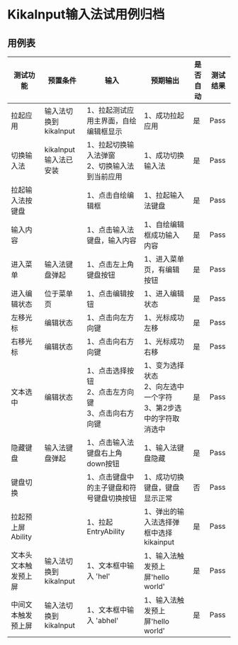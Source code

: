 # KikaInput输入法试用例归档

## 用例表

| 测试功能         | 预置条件            | 输入                                 | 预期输出                                       |是否自动|测试结果|
|--------------|-----------------|------------------------------------|--------------------------------------------|--------------------------------|--------------------------------|
| 拉起应用         | 输入法切换到kikaInput | 	1、拉起测试应用主界面，自绘编辑框显示	              | 1、成功拉起应用                                   |是|Pass|
| 切换输入法        | kikaInput输入法已安装 | 	1、拉起切换输入法弹窗<br/>2、切换输入法到当前应用	     | 1、成功切换输入法                                  |是|Pass|
| 拉起输入法按键盘     |                 | 	1、点击自绘编辑框	                        | 1、拉起输入法键盘                                  |是|Pass|
| 输入内容         |                 | 	1、点击输入法键盘，输入内容	                   | 1、自绘编辑框成功输入内容                              |是|Pass|
| 进入菜单         | 输入法键盘弹起         | 	1、点击左上角键盘按钮	                      | 1、进入菜单页，有编辑按钮                              |是|Pass|
| 进入编辑状态       | 位于菜单页           | 1、点击编辑按钮                           | 1、进入编辑状态                                   | 是 |Pass|
| 左移光标         | 编辑状态            | 1、点击向左方向键                          | 1、光标成功左移                                   | 是 |Pass|
| 右移光标         | 编辑状态            | 1、点击向右方向键                          | 1、光标成功右移                                   | 是 |Pass|
| 文本选中         | 编辑状态            | 1、点击选择按钮<br/>2、点击左方向键<br/>3、点击向右方向键 | 1、变为选择状态<br/>2、向左选中一个字符<br/>3、第2步选中的字符取消选中 | 是 |Pass|
| 隐藏键盘         | 输入法键盘弹起         | 1、点击输入法键盘右上角down按钮                 | 1、输入法键盘隐藏                                  | 是 |Pass|
| 键盘切换         |                 | 1、点击键盘中的主子键盘和符号键盘切换按钮              | 1、成功切换键盘，键盘显示正常                            | 否 |Pass|
| 拉起预上屏Ability |                 | 1、拉起EntryAbility                   | 1、弹出的输入法选择弹框中选择kikainput                   | 是 |Pass|
| 文本头文本触发预上屏   | 输入法切换到kikaInput | 1、文本框中输入 'hel'  | 1、输入法触发预上屏'hello world' | 是 |Pass|
| 中间文本触发预上屏    | 输入法切换到kikaInput | 1、文本框中输入 'abhel' | 1、输入法触发预上屏'hello world' | 是 |Pass|
